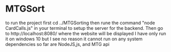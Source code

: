 # MTGSort 
to run the project first cd ../MTGSorting 
then rune the command "node CardCalls.js" in your terminal to setup the server for the backend.
Then go to http://localhost:8080/ where the website will be displayed
I have only run it on windows 10 but I see no reason it cannot run on any system
dependencies so far are NodeJS,js, and MTG api
